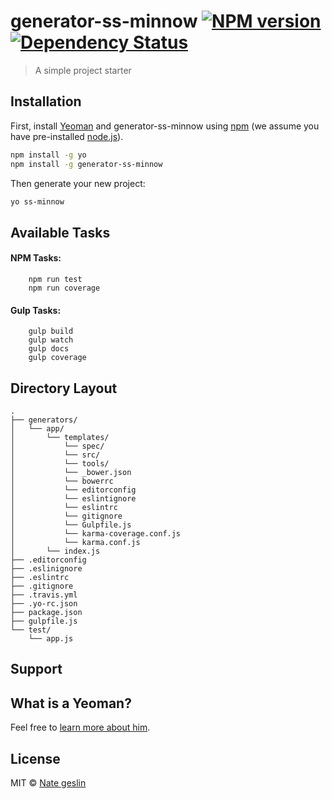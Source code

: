# generator-ss-minnow [![NPM version][npm-image]][npm-url] [![Dependency Status][daviddm-image]][daviddm-url]
> A simple project starter

## Installation

First, install [Yeoman](http://yeoman.io) and generator-ss-minnow using [npm](https://www.npmjs.com/) (we assume you have pre-installed [node.js](https://nodejs.org/)).

```bash
npm install -g yo
npm install -g generator-ss-minnow
```

Then generate your new project:

```bash
yo ss-minnow
```

## Available Tasks
#### NPM Tasks:
```
    npm run test
    npm run coverage
```

#### Gulp Tasks:
```
    gulp build
    gulp watch
    gulp docs
    gulp coverage
```

## Directory Layout

```
.
├── generators/
│   └── app/
│       └── templates/
│           └── spec/
│           └── src/
│           └── tools/
│           └── _bower.json
│           └── bowerrc
│           └── editorconfig
│           └── eslintignore
│           └── eslintrc
│           └── gitignore
│           └── Gulpfile.js
│           └── karma-coverage.conf.js
│           └── karma.conf.js
│       └── index.js
├── .editorconfig
├── .eslinignore
├── .eslintrc
├── .gitignore
├── .travis.yml
├── .yo-rc.json
├── package.json
├── gulpfile.js
└── test/
    └── app.js
```

## Support

## What is a Yeoman?

Feel free to [learn more about him](http://yeoman.io/).

## License

MIT © [Nate geslin](https://github.com/n8rzz)


[npm-image]: https://badge.fury.io/js/generator-ss-minnow.svg
[npm-url]: https://npmjs.org/package/generator-ss-minnow
[daviddm-image]: https://david-dm.org/n8rzz/generator-ss-minnow.svg?theme=shields.io
[daviddm-url]: https://david-dm.org/n8rzz/generator-ss-minnow
